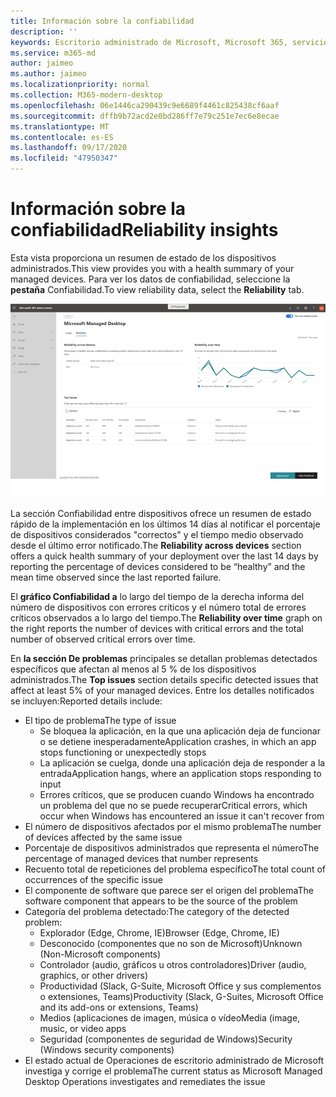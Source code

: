 ```yaml
---
title: Información sobre la confiabilidad
description: ''
keywords: Escritorio administrado de Microsoft, Microsoft 365, servicio, documentación
ms.service: m365-md
author: jaimeo
ms.author: jaimeo
ms.localizationpriority: normal
ms.collection: M365-modern-desktop
ms.openlocfilehash: 06e1446ca290439c9e6689f4461c825438cf6aaf
ms.sourcegitcommit: dffb9b72acd2e0bd286ff7e79c251e7ec6e8ecae
ms.translationtype: MT
ms.contentlocale: es-ES
ms.lasthandoff: 09/17/2020
ms.locfileid: "47950347"
---
```

# <a name="reliability-insights"></a><span data-ttu-id="2ffba-103">Información sobre la confiabilidad</span><span class="sxs-lookup"><span data-stu-id="2ffba-103">Reliability insights</span></span>

<span data-ttu-id="2ffba-104">Esta vista proporciona un resumen de estado de los dispositivos administrados.</span><span class="sxs-lookup"><span data-stu-id="2ffba-104">This view provides you with a health summary of your managed devices.</span></span> <span data-ttu-id="2ffba-105">Para ver los datos de confiabilidad, seleccione la **pestaña** Confiabilidad.</span><span class="sxs-lookup"><span data-stu-id="2ffba-105">To view reliability data, select the **Reliability** tab.</span></span>


![Panel de confiabilidad: confiabilidad en todos los dispositivos en la parte superior izquierda, confiabilidad en el gráfico de tiempo en la parte superior derecha, tabla de problemas superior en la parte inferior.](../../media/insights_reliability.png)

<span data-ttu-id="2ffba-108">La  sección Confiabilidad entre dispositivos ofrece un resumen de estado rápido de la implementación en los últimos 14 días al notificar el porcentaje de dispositivos considerados "correctos" y el tiempo medio observado desde el último error notificado.</span><span class="sxs-lookup"><span data-stu-id="2ffba-108">The **Reliability across devices** section offers a quick health summary of your deployment over the last 14 days by reporting the percentage of devices considered to be “healthy” and the mean time observed since the last reported failure.</span></span> 

 
<span data-ttu-id="2ffba-109">El **gráfico Confiabilidad a** lo largo del tiempo de la derecha informa del número de dispositivos con errores críticos y el número total de errores críticos observados a lo largo del tiempo.</span><span class="sxs-lookup"><span data-stu-id="2ffba-109">The **Reliability over time** graph on the right reports the number of devices with critical errors and the total number of observed critical errors over time.</span></span>

<span data-ttu-id="2ffba-110">En **la sección De problemas** principales se detallan problemas detectados específicos que afectan al menos al 5 % de los dispositivos administrados.</span><span class="sxs-lookup"><span data-stu-id="2ffba-110">The **Top issues** section details specific detected issues that affect at least 5% of your managed devices.</span></span> <span data-ttu-id="2ffba-111">Entre los detalles notificados se incluyen:</span><span class="sxs-lookup"><span data-stu-id="2ffba-111">Reported details include:</span></span>

- <span data-ttu-id="2ffba-112">El tipo de problema</span><span class="sxs-lookup"><span data-stu-id="2ffba-112">The type of issue</span></span>
    - <span data-ttu-id="2ffba-113">Se bloquea la aplicación, en la que una aplicación deja de funcionar o se detiene inesperadamente</span><span class="sxs-lookup"><span data-stu-id="2ffba-113">Application crashes, in which an app stops functioning or unexpectedly stops</span></span>
    - <span data-ttu-id="2ffba-114">La aplicación se cuelga, donde una aplicación deja de responder a la entrada</span><span class="sxs-lookup"><span data-stu-id="2ffba-114">Application hangs, where an application stops responding to input</span></span>
    - <span data-ttu-id="2ffba-115">Errores críticos, que se producen cuando Windows ha encontrado un problema del que no se puede recuperar</span><span class="sxs-lookup"><span data-stu-id="2ffba-115">Critical errors, which occur when Windows has encountered an issue it can't recover from</span></span>
- <span data-ttu-id="2ffba-116">El número de dispositivos afectados por el mismo problema</span><span class="sxs-lookup"><span data-stu-id="2ffba-116">The number of devices affected by the same issue</span></span>
- <span data-ttu-id="2ffba-117">Porcentaje de dispositivos administrados que representa el número</span><span class="sxs-lookup"><span data-stu-id="2ffba-117">The percentage of managed devices that number represents</span></span>
- <span data-ttu-id="2ffba-118">Recuento total de repeticiones del problema específico</span><span class="sxs-lookup"><span data-stu-id="2ffba-118">The total count of occurrences of the specific issue</span></span>
- <span data-ttu-id="2ffba-119">El componente de software que parece ser el origen del problema</span><span class="sxs-lookup"><span data-stu-id="2ffba-119">The software component that appears to be the source of the problem</span></span>
- <span data-ttu-id="2ffba-120">Categoría del problema detectado:</span><span class="sxs-lookup"><span data-stu-id="2ffba-120">The category of the detected problem:</span></span>
    - <span data-ttu-id="2ffba-121">Explorador (Edge, Chrome, IE)</span><span class="sxs-lookup"><span data-stu-id="2ffba-121">Browser (Edge, Chrome, IE)</span></span>
    - <span data-ttu-id="2ffba-122">Desconocido (componentes que no son de Microsoft)</span><span class="sxs-lookup"><span data-stu-id="2ffba-122">Unknown (Non-Microsoft components)</span></span>
    - <span data-ttu-id="2ffba-123">Controlador (audio, gráficos u otros controladores)</span><span class="sxs-lookup"><span data-stu-id="2ffba-123">Driver (audio, graphics, or other drivers)</span></span>
    - <span data-ttu-id="2ffba-124">Productividad (Slack, G-Suite, Microsoft Office y sus complementos o extensiones, Teams)</span><span class="sxs-lookup"><span data-stu-id="2ffba-124">Productivity (Slack, G-Suites, Microsoft Office and its add-ons or extensions, Teams)</span></span>
    - <span data-ttu-id="2ffba-125">Medios (aplicaciones de imagen, música o vídeo</span><span class="sxs-lookup"><span data-stu-id="2ffba-125">Media (image, music, or video apps</span></span>
    - <span data-ttu-id="2ffba-126">Seguridad (componentes de seguridad de Windows)</span><span class="sxs-lookup"><span data-stu-id="2ffba-126">Security (Windows security components)</span></span>
- <span data-ttu-id="2ffba-127">El estado actual de Operaciones de escritorio administrado de Microsoft investiga y corrige el problema</span><span class="sxs-lookup"><span data-stu-id="2ffba-127">The current status as Microsoft Managed Desktop Operations investigates and remediates the issue</span></span>

